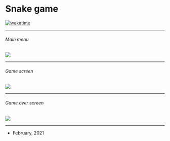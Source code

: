 # Snake game
[![wakatime](https://wakatime.com/badge/user/f782b856-11e9-4e70-82f1-8abe237f786b/project/2f5e7075-159f-4ac8-8251-9a5206a37793.svg)](https://wakatime.com/badge/user/f782b856-11e9-4e70-82f1-8abe237f786b/project/2f5e7075-159f-4ac8-8251-9a5206a37793)

------------

###### Main menu
[![](https://i.imgur.com/JuD6nKP.png)](https://i.imgur.com/JuD6nKP.png)

------------

###### Game screen
[![](https://i.imgur.com/k0KexFw.png)](https://i.imgur.com/k0KexFw.png)

------------

###### Game over screen
[![](https://i.imgur.com/g5TttHX.png)](https://i.imgur.com/g5TttHX.png)

------------

- February, 2021
